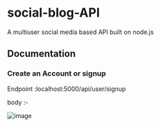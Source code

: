 # social-blog-API
A multiuser social media based API built on node.js 

## Documentation

### Create an Account or signup

Endpoint :localhost:5000/api/user/signup

body :- 



![image](https://user-images.githubusercontent.com/97692286/213542678-73337a62-1e50-4b8a-9c24-7e2a1a7d4032.png)

